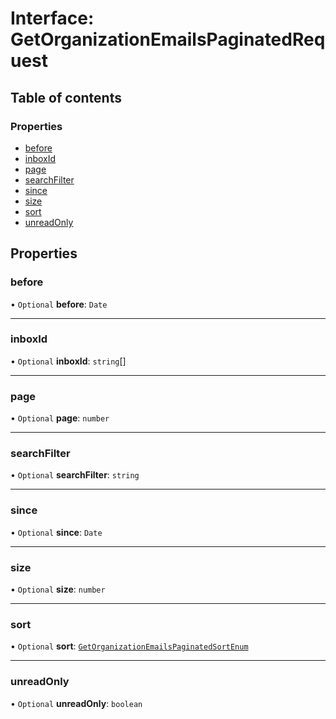# Interface: GetOrganizationEmailsPaginatedRequest

## Table of contents

### Properties

- [before](GetOrganizationEmailsPaginatedRequest.md#before)
- [inboxId](GetOrganizationEmailsPaginatedRequest.md#inboxid)
- [page](GetOrganizationEmailsPaginatedRequest.md#page)
- [searchFilter](GetOrganizationEmailsPaginatedRequest.md#searchfilter)
- [since](GetOrganizationEmailsPaginatedRequest.md#since)
- [size](GetOrganizationEmailsPaginatedRequest.md#size)
- [sort](GetOrganizationEmailsPaginatedRequest.md#sort)
- [unreadOnly](GetOrganizationEmailsPaginatedRequest.md#unreadonly)

## Properties

### <a id="before" name="before"></a> before

• `Optional` **before**: `Date`

___

### <a id="inboxid" name="inboxid"></a> inboxId

• `Optional` **inboxId**: `string`[]

___

### <a id="page" name="page"></a> page

• `Optional` **page**: `number`

___

### <a id="searchfilter" name="searchfilter"></a> searchFilter

• `Optional` **searchFilter**: `string`

___

### <a id="since" name="since"></a> since

• `Optional` **since**: `Date`

___

### <a id="size" name="size"></a> size

• `Optional` **size**: `number`

___

### <a id="sort" name="sort"></a> sort

• `Optional` **sort**: [`GetOrganizationEmailsPaginatedSortEnum`](../enums/GetOrganizationEmailsPaginatedSortEnum.md)

___

### <a id="unreadonly" name="unreadonly"></a> unreadOnly

• `Optional` **unreadOnly**: `boolean`
